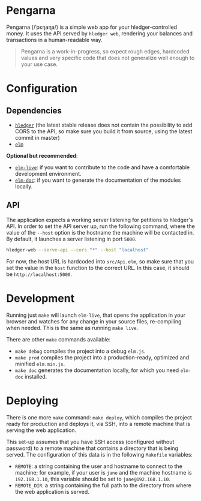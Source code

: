Pengarna
========

Pengarna (/ˈpɛŋaɳa/) is a simple web app for your hledger-controlled money. It uses the API served by `hledger web`, rendering your balances and transactions in a human-readable way.

> Pengarna is a work-in-progress, so expect rough edges, hardcoded values and very specific code that does not generalize well enough to your use case.

# Configuration

## Dependencies

- [`hledger`](https://github.com/simonmichael/hledger) (the latest stable release does not contain the possibility to add CORS to the API, so make sure you build it from source, using the latest commit in master)
- [`elm`](https://guide.elm-lang.org/install.html)

**Optional but recommended**:

- [`elm-live`](https://github.com/wking-io/elm-live): if you want to contribute to the code and have a comfortable development environment.
- [`elm-doc`](https://github.com/ento/elm-doc): if you want to generate the documentation of the modules locally.

## API

The application expects a working server listening for petitions to hledger's API. In order to set the API server up, run the following command, where the value of the `--host` option is the hostname the machine will be contacted in. By default, it launches a server listening in port `5000`.

```bash
hledger-web --serve-api --cors "*" --host "localhost"
```

For now, the host URL is hardcoded into `src/Api.elm`, so make sure that you set the value in the `host` function to the correct URL. In this case, it should be `http://localhost:5000`.

# Development

Running just `make` will launch `elm-live`, that opens the application in your browser and watches for any change in your source files, re-compiling when needed. This is the same as running `make live`.

There are other `make` commands available:

- `make debug` compiles the project into a debug `elm.js`.
- `make prod` compiles the project into a production-ready, optimized and minified `elm.min.js`.
- `make doc` generates the documentation locally, for which you need `elm-doc` installed.

# Deploying

There is one more `make` command: `make deploy`, which compiles the project ready for production and deploys it, via SSH, into a remote machine that is serving the web application.

This set-up assumes that you have SSH access (configured without password) to a remote machine that contains a directory that is being served. The configuration of this data is in the following `Makefile` variables:
- `REMOTE`: a string containing the user and hostname to connect to the machine; for example, if your user is `jane` and the machine hostname is `192.168.1.10`, this variable should be set to `jane@192.168.1.10`.
- `REMOTE_DIR`: a string containing the full path to the directory from where the web application is served.

